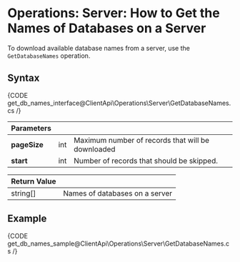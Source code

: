 # Operations: Server: How to Get the Names of Databases on a Server

To download available database names from a server, use the `GetDatabaseNames` operation.

## Syntax

{CODE get_db_names_interface@ClientApi\Operations\Server\GetDatabaseNames.cs /}

| Parameters | | |
| ------------- | ------------- | ----- |
| **pageSize** | int | Maximum number of records that will be downloaded |
| **start** | int | Number of records that should be skipped. |

| Return Value | |
| ------------- | ----- |
| string[] | Names of databases on a server |

## Example

{CODE get_db_names_sample@ClientApi\Operations\Server\GetDatabaseNames.cs /}
